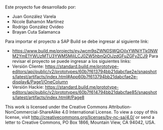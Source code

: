 Este proyecto fue desarrollado por:
- Juan González Varela
- Nicole Bahamón Martínez
- Rodrigo González Ovideo
- Brayan Cuta Salamanca

Para importar el proyecto a SAP Build se debe ingresar al siguiente link:
- https://www.build.me/projects/eyJwcm9qZWN0SWQiOiIxYWNjYTk0NWM2YmE1YWUzMTU3YWM5MjIiLCJ0ZW5hbnQiOiJzdGFuZGFyZCJ9
Para revisar el proyecto se puede ingresar a los siguientes links:
- Versión Cliente: https://standard.build.me/prototype-editors/api/public/v2/prototypes/60b7f613794bb21dabcfae2e/snapshots/latest/artifacts/index.html#App60b7f613794bb21dabcfae2e-display&/Page1/OneColumn
- Versión Hackie: https://standard.build.me/prototype-editors/api/public/v2/prototypes/60b7f614794bb21dabcfae85/snapshots/latest/artifacts/index.html#/Page8



This work is licensed under the Creative Commons Attribution-NonCommercial-ShareAlike 4.0 International License. To view a copy of this license, visit http://creativecommons.org/licenses/by-nc-sa/4.0/ or send a letter to Creative Commons, PO Box 1866, Mountain View, CA 94042, USA.
